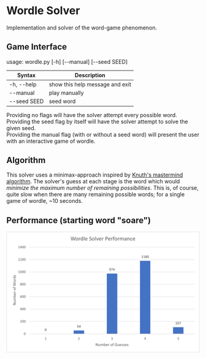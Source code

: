 # Wordle Solver

Implementation and solver of the word-game phenomenon.

## Game Interface
usage: wordle.py [-h] [--manual] [--seed SEED]

| Syntax | Description |
| ----------- | ----------- |
| -h, --help   | show this help message and exit |
| --manual     | play manually |
| --seed SEED  | seed word |

Providing no flags will have the solver attempt every possible word.\
Providing the seed flag by itself will have the solver attempt to solve the given seed.\
Providing the manual flag (with or without a seed word) will present the user with an interactive game of wordle.
## Algorithm
This solver uses a minimax-approach inspired by [Knuth's mastermind algorithm](http://www.cs.uni.edu/~wallingf/teaching/cs3530/resources/knuth-mastermind.pdf). The solver's guess at each stage is the word which would *minimize the maximum number of remaining possibilities*. This is, of course, quite slow when there are many remaining possible words; for a single game of wordle, ~10 seconds.

## Performance (starting word "soare")
![lorem ipsum](performance.png "Performance")
